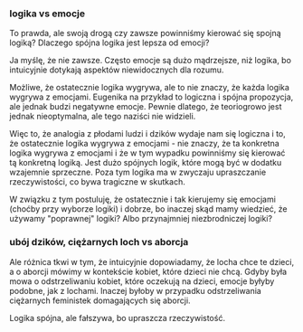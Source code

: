### logika vs emocje

To prawda, ale swoją drogą czy zawsze powinniśmy kierować się spojną logiką? Dlaczego spójna logika jest lepsza od emocji?

Ja myślę, że nie zawsze. Często emocje są dużo mądrzejsze, niż logika, bo intuicyjnie dotykają aspektów niewidocznych dla rozumu.

Możliwe, że ostatecznie logika wygrywa, ale to nie znaczy, że każda logika wygrywa z emocjami. Eugenika na przykład to logiczna i spójna propozycja, ale jednak budzi negatywne emocje. Pewnie dlatego, że teoriogrowo jest jednak nieoptymalna, ale tego naziści nie widzieli.

Więc to, że analogia z płodami ludzi i dzików wydaje nam się logiczna i to, że ostatecznie logika wygrywa z emocjami - nie znaczy, że ta konkretna logika wygrywa z emocjami i że w tym wypadku powinniśmy się kierować tą konkretną logiką. Jest dużo spójnych logik, które mogą być w dodatku wzajemnie sprzeczne. Poza tym logika ma w zwyczaju upraszczanie rzeczywistości, co bywa tragiczne w skutkach.

W związku z tym postuluję, że ostatecznie i tak kierujemy się emocjami (choćby przy wyborze logiki) i dobrze, bo inaczej skąd mamy wiedzieć, że używamy "poprawnej" logiki? Albo przynajmniej niezbrodniczej logiki?

### ubój dzików, ciężarnych loch vs aborcja

Ale różnica tkwi w tym, że intuicyjnie dopowiadamy, że locha chce te dzieci, a o aborcji mówimy w kontekście kobiet, które dzieci nie chcą. Gdyby była mowa o odstrzeliwaniu kobiet, które oczekują na dzieci, emocje byłyby podobne, jak z lochami. Inaczej byłoby w przypadku odstrzeliwania ciężarnych feministek domagających się aborcji. 

Logika spójna, ale fałszywa, bo upraszcza rzeczywistość.